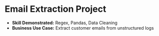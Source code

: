 # Email Extraction Project  
- **Skill Demonstrated:** Regex, Pandas, Data Cleaning  
- **Business Use Case:** Extract customer emails from unstructured logs  
